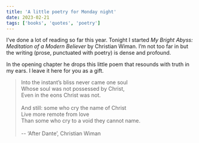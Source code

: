 ```yaml
---
title: 'A little poetry for Monday night'
date: 2023-02-21
tags: ['books', 'quotes', 'poetry']
---
```


I’ve done a lot of reading so far this year. Tonight I started _My Bright Abyss: Meditation of a Modern Believer_ by Christian Wiman. I’m not too far in but the writing (prose, punctuated with poetry) is dense and profound.

In the opening chapter he drops this little poem that resounds with truth in my ears. I leave it here for you as a gift.

> Into the instant’s bliss never came one soul  
> Whose soul was not possessed by Christ,  
> Even in the eons Christ was not.
> <br>  
> And still: some who cry the name of Christ  
> Live more remote from love  
> Than some who cry to a void they cannot name.
> <br>  
> -- ‘After Dante’, Christian Wiman

